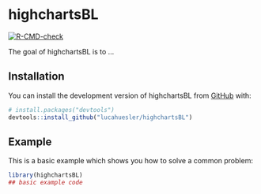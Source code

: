 
# highchartsBL

<!-- badges: start -->
[![R-CMD-check](https://github.com/lucahuesler/highchartsBL/actions/workflows/R-CMD-check.yaml/badge.svg)](https://github.com/lucahuesler/highchartsBL/actions/workflows/R-CMD-check.yaml)
<!-- badges: end -->

The goal of highchartsBL is to ...

## Installation

You can install the development version of highchartsBL from [GitHub](https://github.com/) with:

``` r
# install.packages("devtools")
devtools::install_github("lucahuesler/highchartsBL")
```

## Example

This is a basic example which shows you how to solve a common problem:

``` r
library(highchartsBL)
## basic example code
```

